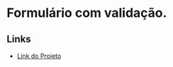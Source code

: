 # Formulário com validação.



## Links
* [Link do Projeto](https://tatazinhaang.github.io/formulario/)
